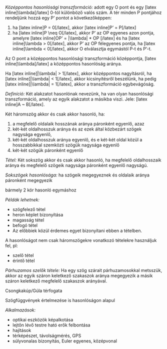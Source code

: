 *Középpontos hasonlósági transzformáció:* adott egy O pont és egy [latex inline]\lambda[/latex] 0-tól különböző valós szám. A tér minden P pontjához rendeljünk hozzá egy P’ pontot a következőképpen:
1. ha [latex inline]P = 0[/latex], akkor [latex inline]P’ = P[/latex]
2. ha [latex inline]P \neq O[/latex], akkor P’ az OP egyenes azon pontja, amelyre [latex inline]OP’ = |\lambda| * OP [/latex] és ha [latex inline]\lambda > 0[/latex], akkor P’ az OP félegyenes pontja, ha [latex inline]\lambda < 0[/latex], akkor O elválasztja egymástól P-t és P’-t.

Az O pont a középpontos hasonlósági transzformáció középpontja, [latex inline]\lambda[/latex] a középpontos hasonlóság aránya.

Ha [latex inline]|\lambda| > 1[/latex], akkor középpontos nagyításról, ha [latex inline]|\lambda| < 1[/latex], akkor kicsinyítésről beszélünk, ha pedig [latex inline]|\lambda| = 1[/latex], akkor a transzformáció egybevágóság.

*Definíció:* Két alakzatot hasonlónak nevezünk, ha van olyan hasonlósági transzformáció, amely az egyik alakzatot a másikba viszi. Jele: [latex inline]A ~ B[/latex].

Két háromszög akkor és csak akkor hasonló, ha:
1. a megfelelő oldalaik hosszának aránya páronként egyenlő, azaz
2. két-két oldalhosszuk aránya és az ezek által közbezárt szögek nagysága egyenlő,
3. két-két oldalhosszuk aránya egyenlő, és e két-két oldal közül a hosszabbikkal szemközti szögük nagysága egyenlő
4. két-két szögük páronként egyenlő

*Tétel:* Két sokszög akkor és csak akkor hasonló, ha megfelelő oldalhosszaik aránya és megfelelő szögeik nagysága páronként egyenlő nagyságú.

*Sokszögek hasonlósága:*
ha szögeik megegyeznek és oldalaik aránya páronként megegyezik

bármely 2 kör hasonló egymáshoz

*Példák lehetnek:*
 - szögfelező tétel
 - heron képlet bizonyítása
 - magasság tétel
 - befogó tétel
 - Az előbbiek közül érdemes egyet bizonyítani ebben a tételben.

A hasonlóságot nem csak háromszögekre vonatkozó tételekre használjuk fel, pl:
 - szelő tétel
 - érintő tétel

*Párhuzamos szelők tétele:* Ha egy szög szárait párhuzamosokkal metsszük, akkor az egyik száron keletkező szakaszok aránya megegyezik a másik száron keletkező megfelelő szakaszok arányával.

Csongkakúp/Gúla térfogata

Szögfüggvények értelmezése is hasonlóságon alapul

*Alkalmazások:*
- optikai eszközök képalkotása
- lejtőn lévő testre ható erők felbontása
- hajítások
- térképészet, távolságmérés, GPS
- súlyvonalas bizonyítás, Euler egyenes, középvonal
